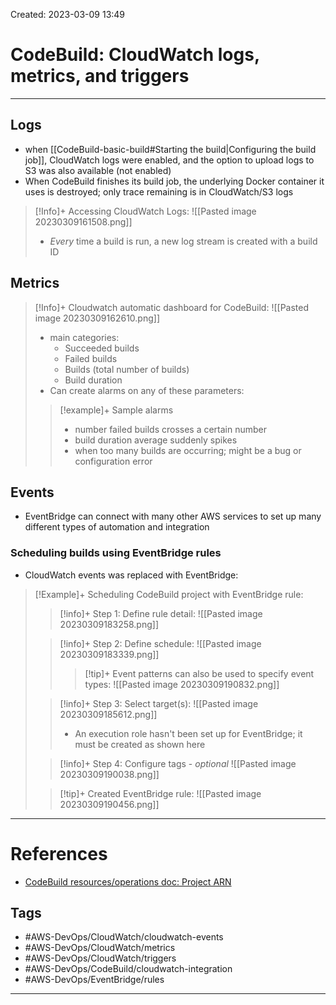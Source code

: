 Created: 2023-03-09 13:49
# CodeBuild: CloudWatch logs, metrics, and triggers
---
## Logs
- when [[CodeBuild-basic-build#Starting the build|Configuring the build job]], CloudWatch logs were enabled, and the option to upload logs to S3 was also available (not enabled)
- When CodeBuild finishes its build job, the underlying Docker container it uses is destroyed; only trace remaining is in CloudWatch/S3 logs 
>[!Info]+ Accessing CloudWatch Logs:
>![[Pasted image 20230309161508.png]]
>- *Every* time a build is run, a new log stream is created with a build ID

## Metrics
>[!Info]+ Cloudwatch automatic dashboard for CodeBuild:
>![[Pasted image 20230309162610.png]]
>- main categories:
>	- Succeeded builds
>	- Failed builds
>	- Builds (total number of builds)
>	- Build duration
>- Can create alarms on any of these parameters:
>>[!example]+ Sample alarms
>>- number failed builds crosses a certain number
>>- build duration average suddenly spikes
>>- when too many builds are occurring; might be a bug or configuration error

## Events
- EventBridge can connect with many other AWS services to set up many different types of automation and integration
	
### Scheduling builds using EventBridge rules
- CloudWatch events was replaced with EventBridge:
>[!Example]+ Scheduling CodeBuild project with EventBridge rule:
>>[!info]+ Step 1: Define rule detail:
>>![[Pasted image 20230309183258.png]]
>
>>[!info]+ Step 2: Define schedule:
>>![[Pasted image 20230309183339.png]]
>>>[!tip]+ Event patterns can also be used to specify event types:
>>>![[Pasted image 20230309190832.png]]
>
>
>>[!info]+ Step 3: Select target(s):
>>![[Pasted image 20230309185612.png]]
>>- An execution role hasn't been set up for EventBridge; it must be created as shown here
>
>>[!info]+ Step 4: Configure tags - *optional*
>>![[Pasted image 20230309190038.png]]
>
>>[!tip]+ Created EventBridge rule:
>>![[Pasted image 20230309190456.png]]


---
# References
- [CodeBuild resources/operations doc: Project ARN](https://docs.aws.amazon.com/codebuild/latest/userguide/auth-and-access-control-iam-access-control-identity-based.html#arn-formats)

## Tags
- #AWS-DevOps/CloudWatch/cloudwatch-events
- #AWS-DevOps/CloudWatch/metrics
- #AWS-DevOps/CloudWatch/triggers
- #AWS-DevOps/CodeBuild/cloudwatch-integration
- #AWS-DevOps/EventBridge/rules
---